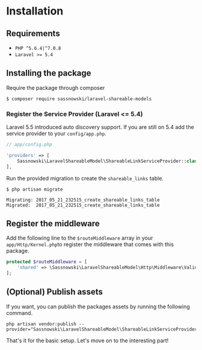 # Installation

## Requirements

* `PHP ^5.6.4|^7.0.8`
* `Laravel >= 5.4`

## Installing the package

Require the package through composer

```
$ composer require sassnowski/laravel-shareable-models
```

### Register the Service Provider \(Laravel &lt;= 5.4\)

Laravel 5.5 introduced auto discovery support. If you are still on 5.4 add the service provider to your `config/app.php`.

```php
// app/config.php

'providers' => [
    Sassnowski\LaravelShareableModel\ShareableLinkServiceProvider::class,
],
```

Run the provided migration to create the `shareable_links` table.

```
$ php artisan migrate

Migrating: 2017_05_21_232515_create_shareable_links_table
Migrated:  2017_05_21_232515_create_shareable_links_table
```

## Register the middleware

Add the following line to the `$routeMiddleware` array in your `app/Http/Kernel.php`to register the middleware that comes with this package.

```php
protected $routeMiddleware = [
    'shared' => \Sassnowski\LaravelShareableModel\Http\Middleware\ValidateShareableLink::class,
];
```

## \(Optional\) Publish assets

If you want, you can publish the packages assets by running the following command.

```
php artisan vendor:publish --provider="Sassnowski\LaravelShareableModel\ShareableLinkServiceProvider"
```

That's it for the basic setup. Let's move on to the interesting part!

